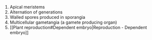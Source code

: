 1. Apical meristems
2. Alternation of generations
3. Walled spores produced in sporangia
4. Multicellular gametangia (a gamete producing organ)
5. [[Plant reproduction#Dependent embryo|Reproduction - Dependent embryo]]
